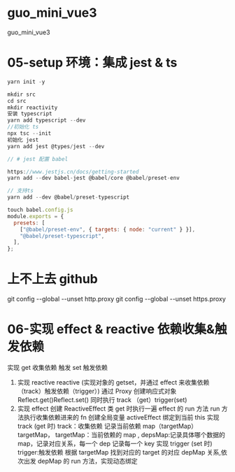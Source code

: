 # guo_mini_vue3

guo_mini_vue3

# 05-setup 环境：集成 jest & ts

```js
yarn init -y

mkdir src
cd src
mkdir reactivity
安装 typescript
yarn add typescript --dev
//初始化 ts
npx tsc --init
初始化 jest
yarn add jest @types/jest --dev

// # jest 配置 babel

https://www.jestjs.cn/docs/getting-started
yarn add --dev babel-jest @babel/core @babel/preset-env

// 支持ts
yarn add --dev @babel/preset-typescript

touch babel.config.js
module.exports = {
  presets: [
    ["@babel/preset-env", { targets: { node: "current" } }],
    "@babel/preset-typescript",
  ],
};
```

# 上不上去 github

git config --global --unset http.proxy
git config --global --unset https.proxy

# 06-实现 effect & reactive 依赖收集&触发依赖

实现 get 收集依赖 触发 set 触发依赖

1. 实现 reactive
   reactive (实现对象的 getset，并通过 effect 来收集依赖（track）触发依赖（trigger）)
   通过 Proxy 创建响应式对象 Reflect.get()Reflect.set() 同时执行 track （get）trigger(set)
2. 实现 effect
   创建 ReactiveEffect 类
   get 时执行一遍 effect 的 run 方法 run 方法执行收集依赖进来的 fn
   创建全局变量 activeEffect 绑定到当前 this
   实现 track (get 时) track：收集依赖 记录当前依赖 map（targetMap）targetMap， targetMap：当前依赖的 map , depsMap:记录具体哪个数据的 map，记录对应关系，每一个 dep 记录每一个 key
   实现 trigger (set 时) trigger:触发依赖 根据 targetMap 找到对应的 target 的对应 depMap 关系,依次出发 depMap 的 run 方法，实现动态绑定
